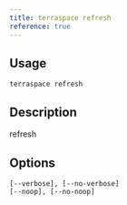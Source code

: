 ```yaml
---
title: terraspace refresh
reference: true
---
```


## Usage

    terraspace refresh

## Description

refresh


## Options

```
[--verbose], [--no-verbose]  
[--noop], [--no-noop]        
```

